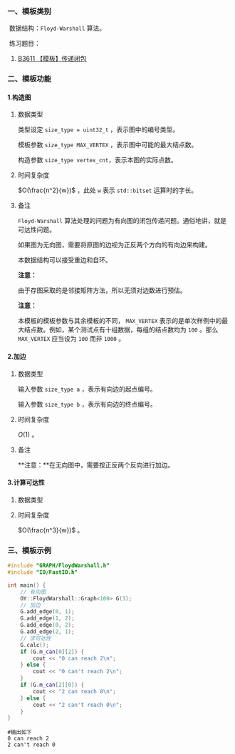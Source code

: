 ### 一、模板类别

​	数据结构：`Floyd-Warshall` 算法。

​	练习题目：

1. [B3611 【模板】传递闭包](https://www.luogu.com.cn/problem/B3611)


### 二、模板功能

#### 1.构造图

1. 数据类型

   类型设定 `size_type = uint32_t` ，表示图中的编号类型。

   模板参数 `size_type MAX_VERTEX` ，表示图中可能的最大结点数。

   构造参数 `size_type vertex_cnt`​ ，表示本图的实际点数。

2. 时间复杂度

   $O(\frac{n^2}{w})$ ，此处 `w` 表示 `std::bitset` 运算时的字长。

3. 备注

   `Floyd-Warshall` 算法处理的问题为有向图的闭包传递问题。通俗地讲，就是可达性问题。

   如果图为无向图，需要将原图的边视为正反两个方向的有向边来构建。
   
   本数据结构可以接受重边和自环。

   **注意：**
   
   由于存图采取的是邻接矩阵方法，所以无须对边数进行预估。
   
   **注意：**
   
   本模板的模板参数与其余模板的不同， `MAX_VERTEX` 表示的是单次样例中的最大结点数。例如，某个测试点有十组数据，每组的结点数均为 `100` 。那么 `MAX_VERTEX` 应当设为 `100` 而非 `1000` 。

#### 2.加边

1. 数据类型

   输入参数 `size_type a`​ ，表示有向边的起点编号。

   输入参数 `size_type b` ，表示有向边的终点编号。

2. 时间复杂度

   $O(1)$ 。

3. 备注

   **注意：**在无向图中，需要按正反两个反向进行加边。

#### 3.计算可达性

1. 数据类型

2. 时间复杂度

   $O(\frac{n^3}{w})$ 。


### 三、模板示例

```c++
#include "GRAPH/FloydWarshall.h"
#include "IO/FastIO.h"

int main() {
    // 有向图
    OY::FloydWarshall::Graph<100> G(3);
    // 加边
    G.add_edge(0, 1);
    G.add_edge(1, 2);
    G.add_edge(0, 2);
    G.add_edge(2, 1);
    // 求可达性
    G.calc();
    if (G.m_can[0][2]) {
        cout << "0 can reach 2\n";
    } else {
        cout << "0 can't reach 2\n";
    }
    if (G.m_can[2][0]) {
        cout << "2 can reach 0\n";
    } else {
        cout << "2 can't reach 0\n";
    }
}
```

```
#输出如下
0 can reach 2
2 can't reach 0

```

